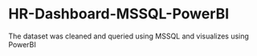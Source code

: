 # HR-Dashboard-MSSQL-PowerBI
The dataset was cleaned and queried using MSSQL and visualizes using PowerBI
